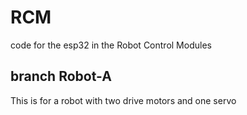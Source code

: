 # RCM
code for the esp32 in the Robot Control Modules

## branch Robot-A

This is for a robot with two drive motors and one servo
